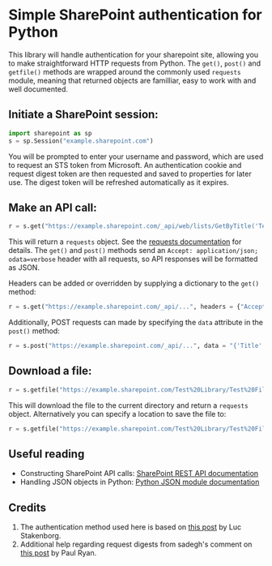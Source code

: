 # Simple SharePoint authentication for Python

This library will handle authentication for your sharepoint site, allowing you to make straightforward HTTP requests from Python. The `get()`, `post()` and `getfile()` methods are wrapped around the commonly used `requests` module, meaning that returned objects are familliar, easy to work with and well documented. 

## Initiate a SharePoint session:

```python
import sharepoint as sp
s = sp.Session("example.sharepoint.com")
```

You will be prompted to enter your username and password, which are used to request an STS token from Microsoft. An authentication cookie and request digest token are then requested and saved to properties for later use. The digest token will be refreshed automatically as it expires.

## Make an API call:

```python
r = s.get("https://example.sharepoint.com/_api/web/lists/GetByTitle('Test Library')")
```

This will return a `requests` object. See the [requests documentation](http://docs.python-requests.org/en/master/) for details. The `get()` and `post()` methods send an `Accept: application/json; odata=verbose` header with all requests, so API responses will be formatted as JSON.

Headers can be added or overridden by supplying a dictionary to the `get()` method:

```python
r = s.get("https://example.sharepoint.com/_api/...", headers = {"Accept": "application/atom+xml"})
```

Additionally, POST requests can made by specifying the `data` attribute in the `post()` method:

```python
r = s.post("https://example.sharepoint.com/_api/...", data = "{'Title': 'New test item'}")
```

## Download a file:

```python
r = s.getfile("https://example.sharepoint.com/Test%20Library/Test%20File.pdf")
```

This will download the file to the current directory and return a `requests` object. Alternatively you can specify a location to save the file to:

```python
r = s.getfile("https://example.sharepoint.com/Test%20Library/Test%20File.pdf", "downloads/file.pdf")
```

## Useful reading

- Constructing SharePoint API calls: [SharePoint REST API documentation](https://msdn.microsoft.com/en-us/library/office/dn292552.aspx)
- Handling JSON objects in Python: [Python JSON module documentation](https://docs.python.org/3.4/library/json.html)

## Credits

1. The authentication method used here is based on [this post](https://allthatjs.com/2012/03/28/remote-authentication-in-sharepoint-online/) by Luc Stakenborg.
2. Additional help regarding request digests from sadegh's comment on [this post](http://paulryan.com.au/2014/spo-remote-authentication-rest/) by Paul Ryan.
